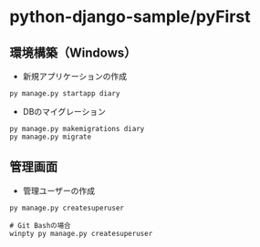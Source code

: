 # python-django-sample/pyFirst
## 環境構築（Windows）
* 新規アプリケーションの作成
```
py manage.py startapp diary
```

* DBのマイグレーション
```
py manage.py makemigrations diary
py manage.py migrate
```

## 管理画面
* 管理ユーザーの作成
```
py manage.py createsuperuser

# Git Bashの場合
winpty py manage.py createsuperuser
```